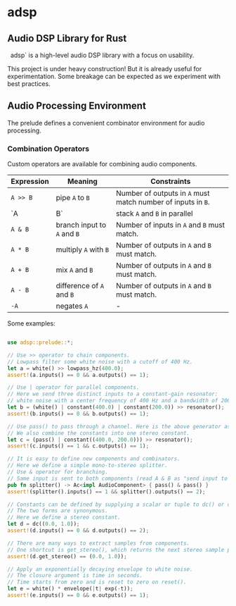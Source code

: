 # adsp

## Audio DSP Library for Rust
`
`adsp` is a high-level audio DSP library with a focus on usability.

This project is under heavy construction! But it is already useful for experimentation.
Some breakage can be expected as we experiment with best practices.

## Audio Processing Environment

The prelude defines a convenient combinator environment for audio processing.

### Combination Operators

Custom operators are available for combining audio components.

| Expression    | Meaning                 | Constraints                                                    |
| ------------- | ----------------------- | --------------------------------------------------------------
| `A >> B`      | pipe `A` to `B`         | Number of outputs in `A` must match number of inputs in `B`. |
| `A | B`       | stack `A` and `B` in parallel | - |
| `A & B`       | branch input to `A` and `B` | Number of inputs in `A` and `B` must match. |
| `A * B`       | multiply `A` with `B`   | Number of outputs in `A` and `B` must match. |
| `A + B`       | mix `A` and `B`         | Number of outputs in `A` and `B` must match. |
| `A - B`       | difference of `A` and `B` | Number of outputs in `A` and `B` must match. |
| `-A`          | negates `A` | - |

Some examples:

```rust

use adsp::prelude::*;

// Use >> operator to chain components.
// Lowpass filter some white noise with a cutoff of 400 Hz.
let a = white() >> lowpass_hz(400.0);
assert!(a.inputs() == 0 && a.outputs() == 1);

// Use | operator for parallel components.
// Here we send three distinct inputs to a constant-gain resonator:
// white noise with a center frequency of 400 Hz and a bandwidth of 200 Hz.
let b = (white() | constant(400.0) | constant(200.0)) >> resonator();
assert!(b.inputs() == 0 && b.outputs() == 1);

// Use pass() to pass through a channel. Here is the above generator as a filter.
// We also combine the constants into one stereo constant.
let c = (pass() | constant((400.0, 200.0))) >> resonator();
assert!(c.inputs() == 1 && c.outputs() == 1);

// It is easy to define new components and combinators.
// Here we define a simple mono-to-stereo splitter.
// Use & operator for branching.
// Same input is sent to both components (read A & B as "send input to A AND B").
pub fn splitter() -> Ac<impl AudioComponent> { pass() & pass() }
assert!(splitter().inputs() == 1 && splitter().outputs() == 2);

// Constants can be defined by supplying a scalar or tuple to dc() or constant().
// The two forms are synonymous.
// Here we define a stereo constant.
let d = dc((0.0, 1.0));
assert!(d.inputs() == 0 && d.outputs() == 2);

// There are many ways to extract samples from components.
// One shortcut is get_stereo(), which returns the next stereo sample pair using an all zeros input.
assert!(d.get_stereo() == (0.0, 1.0));

// Apply an exponentially decaying envelope to white noise.
// The closure argument is time in seconds.
// Time starts from zero and is reset to zero on reset().
let e = white() * envelope(|t| exp(-t));
assert!(e.inputs() == 0 && e.outputs() == 1);

```
